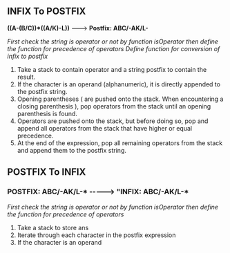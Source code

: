## INFIX To POSTFIX
**((A-(B/C))*((A/K)-L))** ---> **Postfix: ABC/-AK/L-** 

*First check the string is operator or not by function isOperator then define the function for precedence of operators*
*Define function for conversion of infix to postfix*
1. Take a stack to contain operator and a string postfix to contain the result.
2. If the character is an operand (alphanumeric), it is directly appended to the postfix string.
3. Opening parentheses ( are pushed onto the stack.
When encountering a closing parenthesis ), pop operators from the stack until an opening parenthesis is found.
4. Operators are pushed onto the stack, but before doing so, pop and append all operators from the stack that have higher or equal precedence.
5. At the end of the expression, pop all remaining operators from the stack and append them to the postfix string.



## POSTFIX To INFIX
### POSTFIX: ABC/-AK/L-*  -----> "INFIX: ABC/-AK/L-* 

*First check the string is operator or not by function isOperator then define the function for precedence of operators*

1. Take a stack to store ans
2. Iterate through each character in the postfix expression
3. If the character is an operand